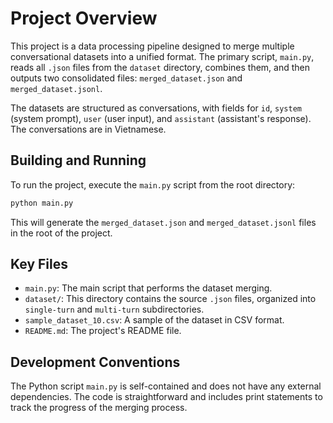 # Project Overview

This project is a data processing pipeline designed to merge multiple conversational datasets into a unified format. The primary script, `main.py`, reads all `.json` files from the `dataset` directory, combines them, and then outputs two consolidated files: `merged_dataset.json` and `merged_dataset.jsonl`.

The datasets are structured as conversations, with fields for `id`, `system` (system prompt), `user` (user input), and `assistant` (assistant's response). The conversations are in Vietnamese.

## Building and Running

To run the project, execute the `main.py` script from the root directory:

```bash
python main.py
```

This will generate the `merged_dataset.json` and `merged_dataset.jsonl` files in the root of the project.

## Key Files

*   `main.py`: The main script that performs the dataset merging.
*   `dataset/`: This directory contains the source `.json` files, organized into `single-turn` and `multi-turn` subdirectories.
*   `sample_dataset_10.csv`: A sample of the dataset in CSV format.
*   `README.md`: The project's README file.

## Development Conventions

The Python script `main.py` is self-contained and does not have any external dependencies. The code is straightforward and includes print statements to track the progress of the merging process.
